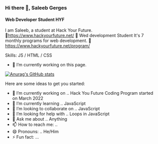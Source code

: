 ### Hi there 👋, Saleeb Gerges
#### Web Developer Student HYF
I am Saleeb, a student at Hack Your Future. 🔗https://www.hackyourfuture.net/ 👋
Wed development Student
It's 7 monthly programs for web development. 🔗 https://www.hackyourfuture.net/program/

Skills:  JS / HTML / CSS

- 🔭 I’m currently working on this page. 


[![Anurag's GitHub stats](https://github-readme-stats.vercel.app/api?username=SaleebGerges)](https://github.com/anuraghazra/github-readme-stats)

Here are some ideas to get you started:

- 🔭 I’m currently working on .. Hack You Future Coding Program started on March 2022
- 🌱 I’m currently learning .. JavaScript
- 👯 I’m looking to collaborate on .. JavaScript
- 🤔 I’m looking for help with .. Loops in JavaScript
- 💬 Ask me about .. Anything
- 📫 How to reach me: .. 
- 😄 Pronouns: .. He/Him
- ⚡ Fun fact: ...

